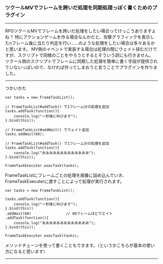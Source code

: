 ### ツクールMVでフレームを跨いだ処理を同期処理っぽく書くためのプラグイン

***

RPGツクールMVでフレームを跨いだ処理をしたい場合ってけっこうありますよね？
特にアクションゲームを作る場合なんかだと、攻撃グラフィックを表示したnフレーム後に当たり判定を行い……のような処理をしたい場合は多々あるかと思います。
MV側のイベントで実装する場合は処理の間にウェイト挟むだけですが、スクリプトで同様のことをやろうとするとそういう訳にも行きません。
ツクール側のスクリプトでフレームに同期した処理を簡単に書く手段が提供されていないっぽいので、なければ作ってしまおうと言うことでプラグインを作りました。

***

つかいかた

```
var tasks = new FrameTaskList();

// FrameTaskList#addTask() で1フレーム分の処理を追加
tasks.addTask(function(){
	console.log("一秒後に叫びます");
}.bind(this));

// FrameTaskList#addWait() でウェイト追加
tasks.addWait(60);

// FrameTaskList#addTask() で1フレーム分の処理を追加
tasks.addTask(function(){
	console.log("あああああああああああああ");
}.bind(this));

FrameTaskExecuter.execTask(tasks);

```

FrameTaskListにフレームごとの処理を順番に詰め込んでいき、FrameTaskExecuterに渡すことによって処理が実行されます。

```
var tasks = new FrameTaskList();

tasks.addTask(function(){
	console.log("一秒後に叫びます");
}.bind(this))
.addWait(60)				// 60フレームほどウエイト
.addTask(function(){
	console.log("あああああああああああああ");
}.bind(this));

FrameTaskExecuter.execTask(tasks);

```

メソッドチェーンを使って書くこともできます。（というかこちらが基本の使い方になると思います）

***

